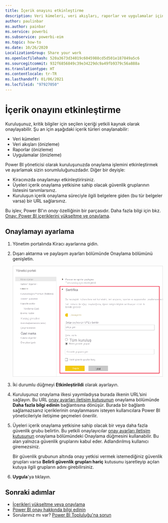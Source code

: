 ```yaml
---
title: İçerik onayını etkinleştirme
description: Veri kümeleri, veri akışları, raporlar ve uygulamalar için onayı nasıl etkinleştireceğinizi öğrenin.
author: paulinbar
ms.author: painbar
ms.service: powerbi
ms.subservice: powerbi-eim
ms.topic: how-to
ms.date: 10/26/2020
LocalizationGroup: Share your work
ms.openlocfilehash: 520a3673d34019c6045988cd5d501e187849a5c6
ms.sourcegitcommit: 932f6856849c39e34229dc9a49fb9379c56a888a
ms.translationtype: HT
ms.contentlocale: tr-TR
ms.lasthandoff: 01/06/2021
ms.locfileid: "97927050"
---
```

# <a name="enable-content-certification"></a>İçerik onayını etkinleştirme

Kuruluşunuz, kritik bilgiler için seçilen içeriği yetkili kaynak olarak onaylayabilir. Şu an için aşağıdaki içerik türleri onaylanabilir:
* Veri kümeleri
* Veri akışları (önizleme)
* Raporlar (önizleme)
* Uygulamalar (önizleme)

Power BI yöneticisi olarak kuruluşunuzda onaylama işlemini etkinleştirmek ve ayarlamak sizin sorumluluğunuzdadır. Diğer bir deyişle:
* Kiracınızda onaylamayı etkinleştirirsiniz.
* Üyeleri içerik onaylama yetkisine sahip olacak güvenlik gruplarının listesini tanımlarsınız.
* Kuruluşun içerik onaylama süreciyle ilgili belgelere giden (bu tür belgeler varsa) bir URL sağlarsınız.

Bu işlev, Power BI'ın *onay* özelliğinin bir parçasıdır. Daha fazla bilgi için bkz. [Onay: Power BI içeriklerini yükseltme ve onaylama](../collaborate-share/service-endorsement-overview.md).

## <a name="set-up-certification"></a>Onaylamayı ayarlama

1. Yönetim portalında Kiracı ayarlarına gidin.
1. Dışarı aktarma ve paylaşım ayarları bölümünde Onaylama bölümünü genişletin.

   ![Veri kümesi ve veri akışı sertifikası ayarlama](media/service-admin-setup-certification/service-admin-certification-setup-dialog.png)

1. İki durumlu düğmeyi **Etkinleştirildi** olarak ayarlayın.
1. Kuruluşunuz onaylama ilkesi yayımladıysa burada ilkenin URL’sini sağlayın. Bu URL [onay ayarları iletişim kutusunun](../collaborate-share/service-endorse-content.md#request-content-certification) onaylama bölümünde **Daha fazla bilgi edinin** bağlantısına dönüşür. Burada bir bağlantı sağlamazsanız içeriklerinin onaylanmasını isteyen kullanıcılara Power BI yöneticileriyle iletişime geçmeleri önerilir.
1. Üyeleri içerik onaylama yetkisine sahip olacak bir veya daha fazla güvenlik grubu belirtin. Bu yetkili onaylayıcılar [onay ayarları iletişim kutusunun](../collaborate-share/service-endorse-content.md#certify-content) onaylama bölümündeki Onaylama düğmesini kullanabilir. Bu alan yalnızca güvenlik gruplarını kabul eder. Adlandırılmış kullanıcı giremezsiniz.
    
    Bir güvenlik grubunun altında onay yetkisi vermek istemediğiniz güvenlik grupları varsa **Belirli güvenlik grupları hariç** kutusunu işaretleyip açılan kutuya ilgili grupların adını girebilirsiniz.
1. **Uygula**'ya tıklayın.

## <a name="next-steps"></a>Sonraki adımlar
* [İçerikleri yükseltme veya onaylama](../collaborate-share/service-endorse-content.md)
* [Power BI onay hakkında bilgi edinin](../collaborate-share/service-endorsement-overview.md)
* Sorularınız mı var? [Power BI Topluluğu'na sorun](https://community.powerbi.com/)
